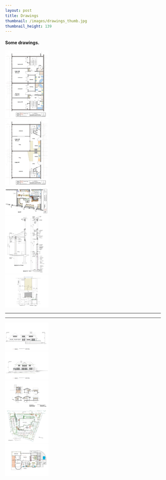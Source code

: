 ```yaml
---
layout: post
title: Drawings
thumbnail: /images/drawings_thumb.jpg
thumbnail_height: 139
---
```


#### Some drawings.

<div id="portfolio" class="span-24">

  <div class="span-4 append-1"><a class="fancybox" rel="group" href="/images/portfolio/drawings/1.jpg"><img width="140" class="top left item" src="/images/portfolio/drawings/1.jpg"></a></div>
  <div class="span-4 append-1"><a class="fancybox" rel="group" href="/images/portfolio/drawings/2.jpg"><img width="140" class="top left item" src="/images/portfolio/drawings/2.jpg"></a></div>
  <div class="span-4 append-1"><a class="fancybox" rel="group" href="/images/portfolio/drawings/3.jpg"><img width="140" class="top left item" src="/images/portfolio/drawings/3.jpg"></a></div>
  <div class="span-4 append-1"><a class="fancybox" rel="group" href="/images/portfolio/drawings/4.jpg"><img width="140" class="top left item" src="/images/portfolio/drawings/4.jpg"></a></div>
  <div class="span-4 last"><a class="fancybox" rel="group" href="/images/portfolio/drawings/5.jpg"><img width="140" class="top left item" src="/images/portfolio/drawings/5.jpg"></a></div>

<hr class="space" />
<hr class="space" />

  <div class="span-4 append-1"><a class="fancybox" rel="group" href="/images/portfolio/drawings/6.jpg"><img width="140" class="top left item" src="/images/portfolio/drawings/6.jpg"></a></div>
  <div class="span-4 append-1"><a class="fancybox" rel="group" href="/images/portfolio/drawings/7.jpg"><img width="140" class="top left item" src="/images/portfolio/drawings/7.jpg"></a></div>
  <div class="span-4 append-1"><a class="fancybox" rel="group" href="/images/portfolio/drawings/8.jpg"><img width="140" class="top left item" src="/images/portfolio/drawings/8.jpg"></a></div>
  <div class="span-4 append-1"><a class="fancybox" rel="group" href="/images/portfolio/drawings/9.jpg"><img width="140" class="top left item" src="/images/portfolio/drawings/9.jpg"></a></div>
  <div class="span-4 last"><a class="fancybox" rel="group" href="/images/portfolio/drawings/10.jpg"><img width="140" class="top left item" src="/images/portfolio/drawings/10.jpg"></a></div>

</div>

